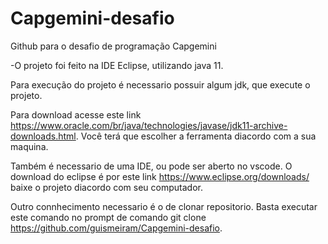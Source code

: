 # Capgemini-desafio
Github para o desafio de programação Capgemini

-O projeto foi feito na IDE Eclipse, utilizando java 11.

Para execução do projeto é necessario possuir algum jdk, que execute o projeto.

Para download acesse este link https://www.oracle.com/br/java/technologies/javase/jdk11-archive-downloads.html. Você terá que escolher a ferramenta diacordo com a sua maquina.

Também é necessario de uma IDE, ou pode ser aberto no vscode.
O download do eclipse é por este link https://www.eclipse.org/downloads/ baixe o projeto diacordo com seu computador.

Outro connhecimento necessario é o de clonar repositorio. 
Basta executar este comando no prompt de comando git clone https://github.com/guismeiram/Capgemini-desafio.
  

